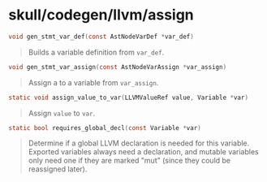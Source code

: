 # skull/codegen/llvm/assign

```c
void gen_stmt_var_def(const AstNodeVarDef *var_def)
```

> Builds a variable definition from `var_def`.

```c
void gen_stmt_var_assign(const AstNodeVarAssign *var_assign)
```

> Assign a to a variable from `var_assign`.

```c
static void assign_value_to_var(LLVMValueRef value, Variable *var)
```

> Assign `value` to `var`.

```c
static bool requires_global_decl(const Variable *var)
```

> Determine if a global LLVM declaration is needed for this variable.
> \
> Exported variables always need a declaration, and mutable variables only
> need one if they are marked "mut" (since they could be reassigned later).

